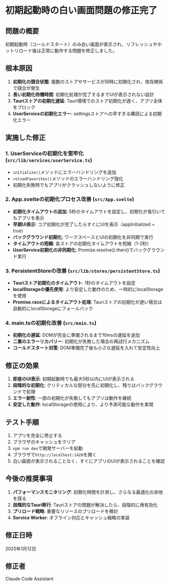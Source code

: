 # 初期起動時の白い画面問題の修正完了

## 問題の概要
初期起動時（コールドスタート）のみ白い画面が表示され、リフレッシュやホットリロード後は正常に動作する問題を修正しました。

## 根本原因
1. **初期化の競合状態**: 複数のストアやサービスが同時に初期化され、依存関係で競合が発生
2. **長い初期化待機時間**: 初期化処理が完了するまでUIが表示されない設計
3. **Tauriストアの初期化遅延**: Tauri環境でのストア初期化が遅く、アプリ全体をブロック
4. **UserServiceの初期化エラー**: settingsストアへの早すぎる購読による初期化エラー

## 実施した修正

### 1. UserServiceの初期化を堅牢化 (`src/lib/services/userService.ts`)
- `initialize()`メソッドにエラーハンドリングを追加
- `reloadFavorites()`メソッドのエラーハンドリング強化
- 初期化失敗時でもアプリがクラッシュしないように修正

### 2. App.svelteの初期化プロセス改善 (`src/App.svelte`)
- **初期化タイムアウトの追加**: 5秒のタイムアウトを設定し、初期化が長引いてもアプリを表示
- **早期UI表示**: コア初期化が完了したらすぐにUIを表示（appInitialized = true）
- **バックグラウンド初期化**: ワークスペースとUIの初期化を非同期で実行
- **タイムアウトの短縮**: 各ストアの初期化タイムアウトを短縮（1-2秒）
- **UserService初期化の非同期化**: Promise.resolve().then()でバックグラウンド実行

### 3. PersistentStoreの改善 (`src/lib/stores/persistentStore.ts`)
- **Tauriストア初期化のタイムアウト**: 1秒のタイムアウトを設定
- **localStorageの優先使用**: より安定した動作のため、一時的にlocalStorageを使用
- **Promise.raceによるタイムアウト処理**: Tauriストアの初期化が遅い場合は自動的にlocalStorageにフォールバック

### 4. main.tsの初期化改善 (`src/main.ts`)
- **初期化の遅延**: DOMが完全に準備されるまで10msの遅延を追加
- **二重のエラーリカバリー**: 初期化が失敗した場合の再試行メカニズム
- **コールドスタート対策**: DOM準備完了後も小さな遅延を入れて安定性向上

## 修正の効果
1. **即座のUI表示**: 初期起動時でも最大5秒以内にUIが表示される
2. **段階的な初期化**: クリティカルな部分を先に初期化し、残りはバックグラウンドで処理
3. **エラー耐性**: 一部の初期化が失敗してもアプリは動作を継続
4. **安定した動作**: localStorageの使用により、より予測可能な動作を実現

## テスト手順
1. アプリを完全に停止する
2. ブラウザのキャッシュをクリア
3. `npm run dev`で開発サーバーを起動
4. ブラウザで`http://localhost:1420`を開く
5. 白い画面が表示されることなく、すぐにアプリのUIが表示されることを確認

## 今後の推奨事項
1. **パフォーマンスモニタリング**: 初期化時間を計測し、さらなる最適化の余地を探る
2. **段階的なTauri移行**: Tauriストアの問題が解決したら、段階的に再有効化
3. **プリロード戦略**: 重要なリソースのプリロードを検討
4. **Service Worker**: オフライン対応とキャッシュ戦略の実装

## 修正日時
2025年1月12日

## 修正者
Claude Code Assistant